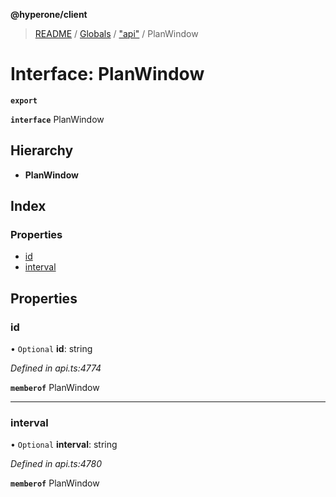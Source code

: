 **@hyperone/client**

> [README](../README.md) / [Globals](../globals.md) / ["api"](../modules/_api_.md) / PlanWindow

# Interface: PlanWindow

**`export`** 

**`interface`** PlanWindow

## Hierarchy

* **PlanWindow**

## Index

### Properties

* [id](_api_.planwindow.md#id)
* [interval](_api_.planwindow.md#interval)

## Properties

### id

• `Optional` **id**: string

*Defined in api.ts:4774*

**`memberof`** PlanWindow

___

### interval

• `Optional` **interval**: string

*Defined in api.ts:4780*

**`memberof`** PlanWindow
